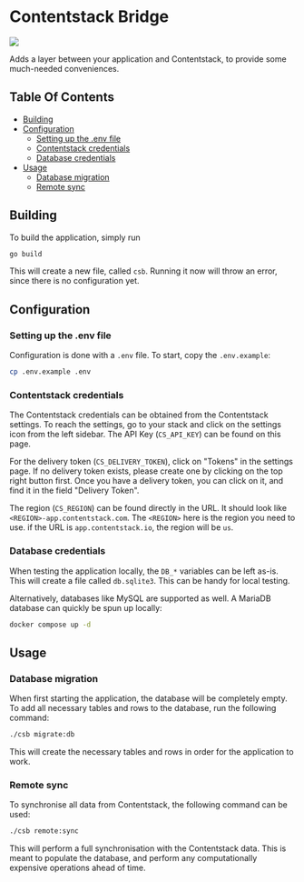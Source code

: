 # Contentstack Bridge

<img src="https://github.com/Dobefu/csb/actions/workflows/ci.yml/badge.svg" />

Adds a layer between your application and Contentstack,
to provide some much-needed conveniences.

## Table Of Contents

<!-- toc -->

- [Building](#building)
- [Configuration](#configuration)
    * [Setting up the .env file](#setting-up-the-env-file)
    * [Contentstack credentials](#contentstack-credentials)
    * [Database credentials](#database-credentials)
- [Usage](#usage)
    * [Database migration](#database-migration)
    * [Remote sync](#remote-sync)

<!-- tocstop -->

## Building

To build the application, simply run
``` bash
go build
```

This will create a new file, called `csb`. Running it now will throw an error,
since there is no configuration yet.


## Configuration

### Setting up the .env file

Configuration is done with a `.env` file. To start, copy the `.env.example`:
``` bash
cp .env.example .env
```

### Contentstack credentials

The Contentstack credentials can be obtained from the Contentstack settings.
To reach the settings, go to your stack and click on the settings icon from the left sidebar.
The API Key (`CS_API_KEY`) can be found on this page.

For the delivery token (`CS_DELIVERY_TOKEN`), click on "Tokens" in the settings page.
If no delivery token exists, please create one by clicking on the top right button first.
Once you have a delivery token, you can click on it, and find it in the field "Delivery Token".

The region (`CS_REGION`) can be found directly in the URL.
It should look like `<REGION>-app.contentstack.com`. The `<REGION>` here is the region you need to use.
if the URL is `app.contentstack.io`, the region will be `us`.

### Database credentials

When testing the application locally, the `DB_*` variables can be left as-is.
This will create a file called `db.sqlite3`. This can be handy for local testing.

Alternatively, databases like MySQL are supported as well.
A MariaDB database can quickly be spun up locally:
```bash
docker compose up -d
```


## Usage

### Database migration
When first starting the application, the database will be completely empty.
To add all necessary tables and rows to the database, run the following command:

```bash
./csb migrate:db
```

This will create the necessary tables and rows in order for the application to work.

### Remote sync

To synchronise all data from Contentstack, the following command can be used:
```bash
./csb remote:sync
```

This will perform a full synchronisation with the Contentstack data.
This is meant to populate the database, and perform any computationally expensive
operations ahead of time.

